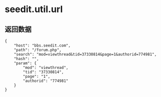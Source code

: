 seedit.util.url
===============

## 返回数据

    {
        "host": "bbs.seedit.com",
        "path": "/forum.php",
        "search": "mod=viewthread&tid=37330814&page=1&authorid=774981",
        "hash": "",
        "param": {
            "mod": "viewthread",
            "tid": "37330814",
            "page": "1",
            "authorid": "774981"
        }
    }
